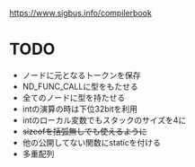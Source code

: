 https://www.sigbus.info/compilerbook

# TODO

* ノードに元となるトークンを保存
* ND_FUNC_CALLに型をもたせる
* 全てのノードに型を持たせる
* intの演算の時は下位32bitを利用
* intのローカル変数でもスタックのサイズを4に
* ~~sizeofを括弧無しでも使えるように~~
* 他の公開してない関数にstaticを付ける
* 多重配列

